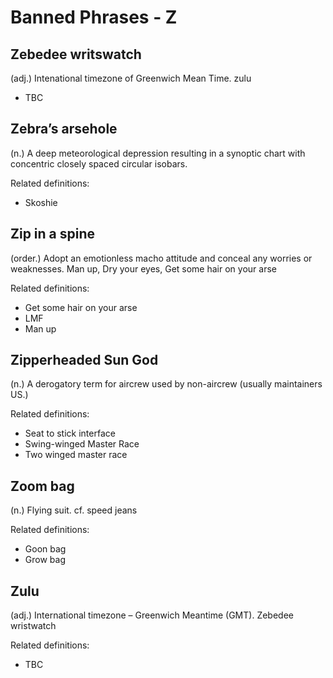 # Banned Phrases - Z

## Zebedee writswatch

(adj.) Intenational timezone of Greenwich Mean Time. zulu

- TBC

## Zebra’s arsehole

(n.) A deep meteorological depression resulting in a synoptic chart with concentric closely spaced circular isobars.

Related definitions:

- Skoshie

## Zip in a spine

(order.) Adopt an emotionless macho attitude and conceal any worries or weaknesses. Man up, Dry your eyes, Get some hair on your arse

Related definitions:

- Get some hair on your arse
- LMF
- Man up

## Zipperheaded Sun God

(n.) A derogatory term for aircrew used by non-aircrew (usually maintainers US.)

Related definitions:

- Seat to stick interface
- Swing-winged Master Race
- Two winged master race

## Zoom bag

(n.) Flying suit. cf. speed jeans

Related definitions:

- Goon bag
- Grow bag

## Zulu

(adj.) International timezone – Greenwich Meantime (GMT). Zebedee wristwatch

Related definitions:

- TBC
